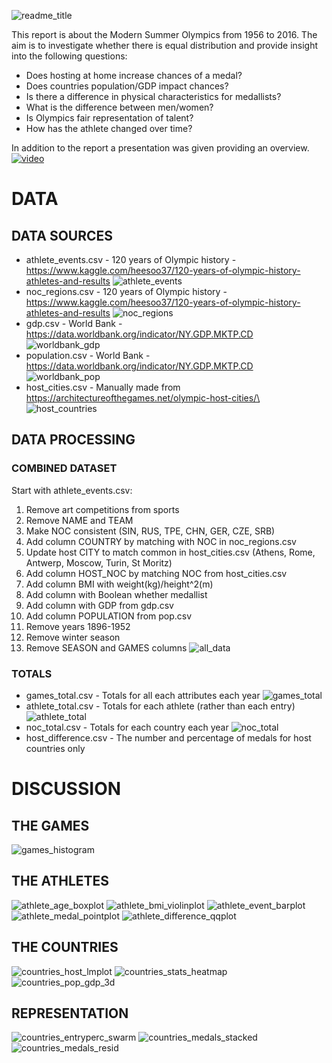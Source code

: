 ![readme_title](./readme_title.png)

This report is about the Modern Summer Olympics from 1956 to 2016. The aim is to investigate whether there is equal distribution and provide insight into the following questions:
- Does hosting at home increase chances of a medal?
- Does countries population/GDP impact chances?
- Is there a difference in physical characteristics for medallists?
- What is the difference between men/women?
- Is Olympics fair representation of talent?
- How has the athlete changed over time?

In addition to the report a presentation was given providing an overview. 
[![video](readme_video.png)](https://www.youtube.com/watch?v=delurBPtI74)

# DATA

## DATA SOURCES
- athlete_events.csv - 120 years of Olympic history - https://www.kaggle.com/heesoo37/120-years-of-olympic-history-athletes-and-results 
![athlete_events](./images/data/athlete_events.png)
- noc_regions.csv - 120 years of Olympic history - https://www.kaggle.com/heesoo37/120-years-of-olympic-history-athletes-and-results
![noc_regions](./images/data/noc_regions.png)
- gdp.csv - World Bank - https://data.worldbank.org/indicator/NY.GDP.MKTP.CD 
![worldbank_gdp](./images/data/worldbank_gdp.png)
- population.csv - World Bank - https://data.worldbank.org/indicator/NY.GDP.MKTP.CD
![worldbank_pop](./images/data/worldbank_pop.png)
- host_cities.csv - Manually made from https://architectureofthegames.net/olympic-host-cities/\
![host_countries](./images/data/host_countries.png)

## DATA PROCESSING 

### COMBINED DATASET
Start with athlete_events.csv:
1. Remove art competitions from sports
2. Remove NAME and TEAM
3. Make NOC consistent (SIN, RUS, TPE, CHN, GER, CZE, SRB)
4. Add column COUNTRY by matching with NOC in noc_regions.csv
5. Update host CITY to match common in host_cities.csv (Athens, Rome, Antwerp, Moscow, Turin, St Moritz)
6. Add column HOST_NOC by matching NOC from host_cities.csv
7. Add column BMI with weight(kg)/height^2(m)
8. Add column with Boolean whether medallist
9. Add column with GDP from gdp.csv
10. Add column POPULATION from pop.csv
11. Remove years 1896-1952
12. Remove winter season
13. Remove SEASON and GAMES columns
![all_data](./images/data/all_data.png)

### TOTALS
- games_total.csv - Totals for all each attributes each year
![games_total](./images/data/games_total.png)
- athlete_total.csv - Totals for each athlete (rather than each entry)
![athlete_total](./images/data/athlete_total.png)
- noc_total.csv - Totals for each country each year
![noc_total](./images/data/noc_total.png)
- host_difference.csv - The number and percentage of medals for host countries only

# DISCUSSION

## THE GAMES
![games_histogram](./images/graph/games_histogram.png)

## THE ATHLETES
![athlete_age_boxplot](./images/graph/athlete_age_boxplot.png)
![athlete_bmi_violinplot](./images/graph/athlete_bmi_violinplot.png)
![athlete_event_barplot](./images/graph/athlete_event_barplot.png)
![athlete_medal_pointplot](./images/graph/athlete_medal_pointplot.png)
![athlete_difference_qqplot](./images/graph/athlete_difference_qqplot.png)

## THE COUNTRIES
![countries_host_lmplot](./images/graph/countries_host_lmplot.png)
![countries_stats_heatmap](./images/graph/countries_stats_heatmap.png)
![countries_pop_gdp_3d](./images/graph/countries_pop_gdp_3d.png)

## REPRESENTATION
![countries_entryperc_swarm](./images/graph/countries_entryperc_swarm.png)
![countries_medals_stacked](./images/graph/countries_medals_stacked.png)
![countries_medals_resid](./images/graph/countries_medals_resid.png)